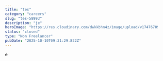 ```yaml
---
title: "tes"
category: "careers"
slug: "tes-58993"
description: "je"
heroImage: "https://res.cloudinary.com/dwkkbhn4z/image/upload/v1747670954/uploads/zy70ljky7xa0stxbcslw.png"
status: "closed"
type: "Non Freelancer"
pubDate: "2025-10-10T09:31:29.822Z"
---
```


e